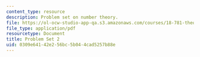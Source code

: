 ```yaml
---
content_type: resource
description: Problem set on number theory.
file: https://ol-ocw-studio-app-qa.s3.amazonaws.com/courses/18-781-theory-of-numbers-spring-2012/0309e64142e256bc5b044cad5257b88e_MIT18_781S12_pset2.pdf
file_type: application/pdf
resourcetype: Document
title: Problem Set 2
uid: 0309e641-42e2-56bc-5b04-4cad5257b88e
---
```

